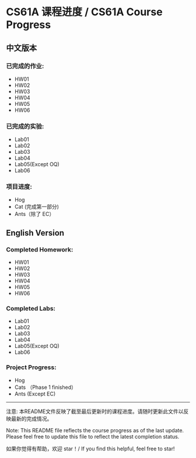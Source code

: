 # CS61A 课程进度 / CS61A Course Progress

## 中文版本

### 已完成的作业:
- HW01
- HW02
- HW03
- HW04
- HW05
- HW06

### 已完成的实验:
- Lab01
- Lab02
- Lab03
- Lab04
- Lab05(Except OQ)
- Lab06

### 项目进度:
- Hog 
- Cat (完成第一部分)
- Ants（除了 EC）

## English Version

### Completed Homework:
- HW01
- HW02
- HW03
- HW04
- HW05
- HW06

### Completed Labs:
- Lab01
- Lab02
- Lab03
- Lab04
- Lab05(Except OQ)
- Lab06

### Project Progress:
- Hog
- Cats （Phase 1 finished）
- Ants (Except EC)
---

注意: 本README文件反映了截至最后更新时的课程进度。请随时更新此文件以反映最新的完成情况。

Note: This README file reflects the course progress as of the last update. Please feel free to update this file to reflect the latest completion status.

如果你觉得有帮助，欢迎 star！/ If you find this helpful, feel free to star!